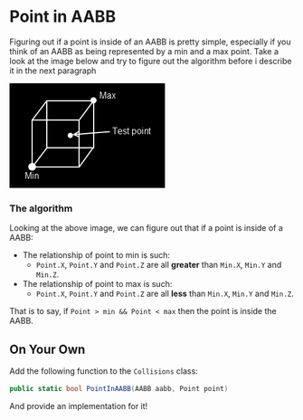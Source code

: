 # Point in AABB

Figuring out if a point is inside of an AABB is pretty simple, especially if you think of an AABB as being represented by a min and a max point. Take a look at the image below and try to figure out the algorithm before i describe it in the next paragraph

![P_AABB](pointinaabb.png)

### The algorithm

Looking at the above image, we can figure out that if a point is inside of a AABB:

* The relationship of point to min is such:
  * ```Point.X```, ```Point.Y``` and ```Point.Z``` are all __greater__ than ```Min.X```, ```Min.Y``` and ```Min.Z```.
* The relationship of point to max is such: 
  * ```Point.X```, ```Point.Y``` and ```Point.Z``` are all __less__ than ```Min.X```, ```Min.Y``` and ```Min.Z```.

That is to say, if ```Point > min && Point < max``` then the point is inside the AABB.

## On Your Own

Add the following function to the ```Collisions``` class:

```cs
public static bool PointInAABB(AABB aabb, Point point)
```

And provide an implementation for it!